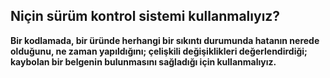 ## Niçin sürüm kontrol sistemi kullanmalıyız?

**Bir kodlamada, bir üründe herhangi bir sıkıntı durumunda hatanın nerede olduğunu, ne zaman yapıldığını; çelişkili değişiklikleri değerlendirdiği; kaybolan bir belgenin bulunmasını sağladığı  için kullanmalıyız.**

